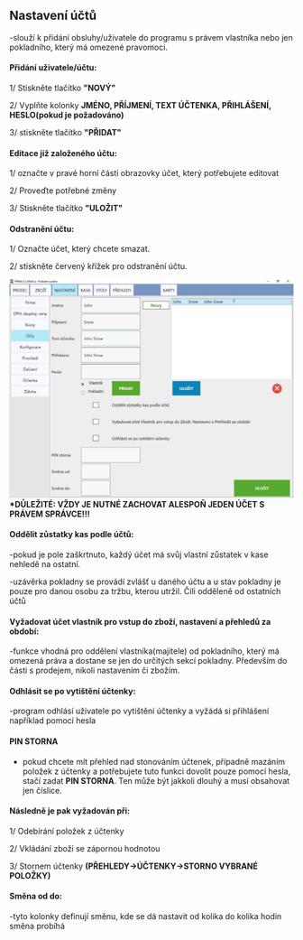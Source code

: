 ## Nastavení účtů

-slouží k přidání obsluhy/uživatele do programu s právem vlastníka nebo jen pokladního, který má omezené pravomoci.

#### **Přidání uživatele/účtu:**

1/ Stiskněte tlačítko **"NOVÝ"**

2/ Vyplňte kolonky **JMÉNO, PŘÍJMENÍ, TEXT ÚČTENKA, PŘIHLÁŠENÍ, HESLO\(pokud je požadováno\)**

3/ stiskněte tlačítko **"PŘIDAT"**

#### Editace již založeného účtu:

1/ označte v pravé horní části obrazovky účet, který potřebujete editovat

2/ Proveďte potřebné změny

3/ Stiskněte tlačítko **"ULOŽIT"**

#### Odstranění účtu:

1/ Označte účet, který chcete smazat.

2/ stiskněte červený křížek pro odstranění účtu.

![](/assets/Ucty.JPG)**\*DŮLEŽITÉ: VŽDY JE NUTNÉ ZACHOVAT ALESPOŇ JEDEN ÚČET S PRÁVEM SPRÁVCE!!!**

#### **Oddělit zůstatky kas podle účtů:**

-pokud je pole zaškrtnuto, každý účet má svůj vlastní zůstatek v kase nehledě na ostatní.

-uzávěrka pokladny se provádí zvlášť u daného účtu a u stav pokladny je pouze pro danou osobu za tržbu, kterou utržil. Čili odděleně od ostatních účtů

#### **Vyžadovat účet vlastník pro vstup do zboží, nastavení a přehledů za období:**

-funkce vhodná pro oddělení vlastníka\(majitele\) od pokladního, který má omezená práva a dostane se jen do určitých sekcí pokladny. Především do části s prodejem, nikoli nastavením či zbožím.

#### Odhlásit se po vytištění účtenky:

-program odhlásí uživatele po vytištění účtenky a vyžádá si přihlášení například pomocí hesla

#### PIN STORNA

* pokud chcete mít přehled nad stonováním účtenek, případně mazáním položek z účtenky a potřebujete tuto funkci dovolit pouze pomocí hesla, stačí zadat **PIN STORNA**. Ten může být jakkoli dlouhý a musí obsahovat jen číslice. 

#### Následně je pak vyžadován při:

1/ Odebírání položek z účtenky

2/ Vkládání zboží se zápornou hodnotou

3/ Stornem účtenky **\(PŘEHLEDY-&gt;ÚČTENKY-&gt;STORNO VYBRANÉ POLOŽKY\)**

#### **Směna od do:**

-tyto kolonky definují směnu, kde se dá nastavit od kolika do kolika hodin směna probíhá



